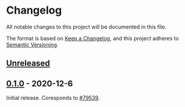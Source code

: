 # Changelog

All notable changes to this project will be documented in this file.

The format is based on [Keep a Changelog](https://keepachangelog.com/en/1.0.0/),
and this project adheres to [Semantic Versioning](https://semver.org/spec/v2.0.0.html).

## [Unreleased]

## [0.1.0] - 2020-12-6

Initial release. Coresponds to [#79539].

[unreleased]: https://github.com/aDotInTheVoid/rustdoc-types/compare/v0.1.0...HEAD
[0.1.0]: https://github.com/aDotInTheVoid/rustdoc-types/releases/tag/v0.1.0
[#79539]: https://github.com/rust-lang/rust/pull/79539
